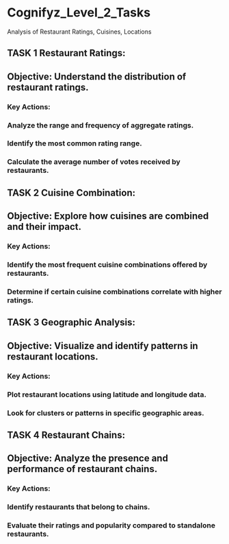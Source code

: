 # Cognifyz_Level_2_Tasks
Analysis of Restaurant Ratings, Cuisines, Locations
## TASK 1 Restaurant Ratings:
## Objective: Understand the distribution of restaurant ratings.
### Key Actions:
### Analyze the range and frequency of aggregate ratings.
### Identify the most common rating range.
### Calculate the average number of votes received by restaurants.
## TASK 2 Cuisine Combination:
## Objective: Explore how cuisines are combined and their impact.
### Key Actions:
### Identify the most frequent cuisine combinations offered by restaurants.
### Determine if certain cuisine combinations correlate with higher ratings.
## TASK 3 Geographic Analysis:
## Objective: Visualize and identify patterns in restaurant locations.
### Key Actions:
### Plot restaurant locations using latitude and longitude data.
### Look for clusters or patterns in specific geographic areas.
## TASK 4 Restaurant Chains:
## Objective: Analyze the presence and performance of restaurant chains.
### Key Actions:
### Identify restaurants that belong to chains.
### Evaluate their ratings and popularity compared to standalone restaurants.
